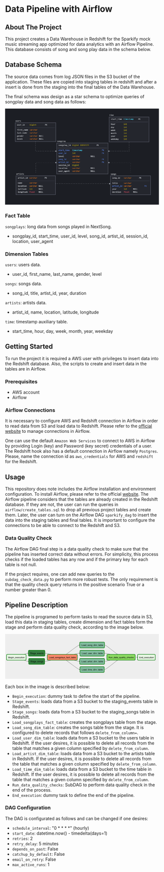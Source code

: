 # Data Pipeline with Airflow

## About The Project

This project creates a Data Warehouse in Redshift for the Sparkify mock music streaming app optimized for data analytics with an Airflow Pipeline. This database consists of song and song play data in the schema below.

## Database Schema

The source data comes from log JSON files in the S3 bucket of the application. These files are copied into staging tables in redshift and after a insert is done from the staging into the final tables of the Data Warehouse. 

The final schema was design as a star schema to optimize queries of songplay data and song data as follows:

!["sparkifydb_erd"](images/sparkifydb_erd.png)

### Fact Table
`songplays`: long data from songs played in NextSong.
 - songplay_id, start_time, user_id, level, song_id, artist_id, session_id, location, user_agent

### Dimension Tables
`users`: users data.
- user_id, first_name, last_name, gender, level

`songs`: songs data.
- song_id, title, artist_id, year, duration

`artists`: artists data.
- artist_id, name, location, latitude, longitude

`time`: timestamp auxiliary table. 
- start_time, hour, day, week, month, year, weekday

## Getting Started

To run the project it is required a AWS user with privileges to insert data into the Redshift database. Also, the scripts to create and insert data in the tables are in Airflow.

### Prerequisites

* AWS account
* Airflow

### Airflow Connections

It is necessary to configure AWS and Redshift connection in Airflow in order to read data from S3 and load data to Redshift. Please refer to the [official website](https://airflow.apache.org/docs/apache-airflow/stable/howto/connection.html) to manage connections in Airflow.

One can use the default `Amazon Web Services` to connect to AWS in Airflow by providing Login (key) and Password (key secret) credentials of a user. The Redshift hook also has a default connection in Airflow namely `Postgres`. Please, name the connection id as `aws_credentials` for AWS and `redshift` for the Redshift.

## Usage

This repository does note includes the Airflow installation and environment configuration. To install Airflow, please refer to the official [website](https://airflow.apache.org/docs/apache-airflow/stable/installation/index.html).
The Airflow pipeline considers that the tables are already created in the Redshift database. If they are not, the user can run the queries in `airflow/create_tables.sql` to drop all previous project tables and create them. 
Later, the user can turn on the Airflow DAG `sparkify_dag` to insert the data into the staging tables and final tables. It is important to configure the connections to be able to connect to the Redshift and S3.

### Data Quality Check

The Airflow DAG final step is a data quality check to make sure that the pipeline has inserted correct data without errors. For simplicity, this process checks if the loaded tables has any row and if the primary key for each table is not null.

If the project requires, one can add new queries to the `subdag_check_data.py` to perform more robust tests. The only requirement is that the quality check query returns in the positive scenario True or a number greater than 0.

## Pipeline Description

The pipeline is programed to perform tasks to read the source data in S3, load this data in staging tables, create dimension and fact tables form the stage and perform data quality check, according to the image below.

![pipeline_dag](images/pipeline_dag.png)

Each box in the image is described below:

- `Begin_execution`: dummy task to define the start of the pipeline.
- `Stage_events`: loads data from a S3 bucket to the staging_events table in Redshift.
- `Stage_songs`: loads data from a S3 bucket to the staging_songs table in Redshift.
- `Load_songplays_fact_table`: creates the songplays table from the stage.
- `Load_song_dim_table`: creates the songs table from the stage. It is configured to delete records that follows `delete_from_column=`.
- `Load_user_dim_table`: loads data from a S3 bucket to the users table in Redshift. If the user desires, it is possible to delete all records from the table that matches a given column specified by `delete_from_column`.
- `Load_artist_dim_table`: loads data from a S3 bucket to the artists table in Redshift. If the user desires, it is possible to delete all records from the table that matches a given column specified by `delete_from_column`.
- `Load_time_dim_table`: loads data from a S3 bucket to the time table in Redshift. If the user desires, it is possible to delete all records from the table that matches a given column specified by `delete_from_column`.
- `Run_data_quality_checks`: SubDAG to perform data quality check in the end of the process.
- `End_execution`: dummy task to define the end of the pipeline.

### DAG Configuration

The DAG is configurated as follows and can be changed if one desires:

- `schedule_interval`: "0 * * * *" (hourly)
- `start_date`: datetime.now() - timedelta(days=1)
- `retries`: 2
- `retry_delay`: 5 minutes
- `depends_on_past`: False
- `catchup_by_default`: False
- `email_on_retry`: False
- `max_active_runs`: 1